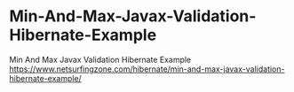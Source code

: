 # Min-And-Max-Javax-Validation-Hibernate-Example
Min And Max Javax Validation Hibernate Example
https://www.netsurfingzone.com/hibernate/min-and-max-javax-validation-hibernate-example/
